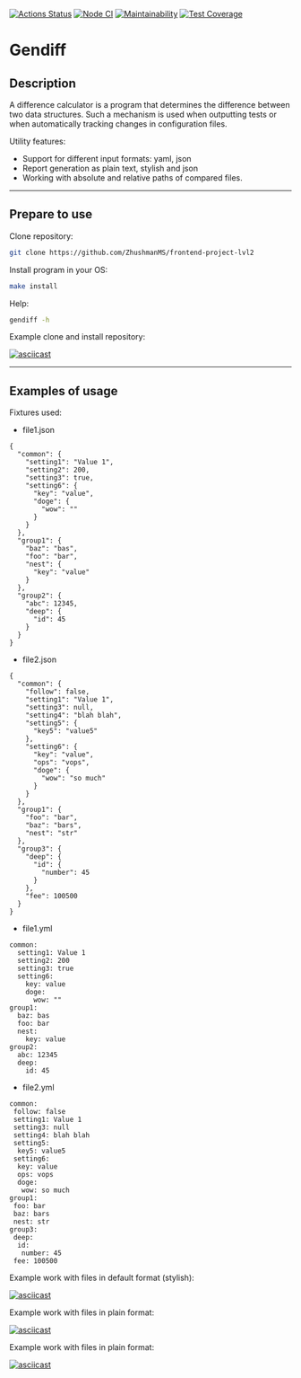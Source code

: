 [![Actions Status](https://github.com/ZhushmanMS/frontend-project-lvl2/workflows/hexlet-check/badge.svg)](https://github.com/ZhushmanMS/frontend-project-lvl2/actions)
[![Node CI](https://github.com/ZhushmanMS/frontend-project-lvl2/workflows/Node%20CI/badge.svg)](https://github.com/ZhushmanMS/frontend-project-lvl2/actions)
[![Maintainability](https://api.codeclimate.com/v1/badges/885a61216d54f3b9c43b/maintainability)](https://codeclimate.com/github/ZhushmanMS/frontend-project-lvl2/maintainability)
[![Test Coverage](https://api.codeclimate.com/v1/badges/885a61216d54f3b9c43b/test_coverage)](https://codeclimate.com/github/ZhushmanMS/frontend-project-lvl2/test_coverage)

# Gendiff


## Description

A difference calculator is a program that determines the difference between two data structures. Such a mechanism is used when outputting tests or when automatically tracking changes in configuration files.

Utility features:

- Support for different input formats: yaml, json
- Report generation as plain text, stylish and json
- Working with absolute and relative paths of compared files.

____


## Prepare to use

Clone repository:
```sh
git clone https://github.com/ZhushmanMS/frontend-project-lvl2

```

Install program in your OS:
```sh
make install
```

Help:
```sh
gendiff -h
```

Example clone and install repository:

[![asciicast](https://asciinema.org/a/Swckbph4dExJfwkCnh4mUmzmx.svg)](https://asciinema.org/a/Swckbph4dExJfwkCnh4mUmzmx)

____


## Examples of usage

Fixtures used:

- file1.json
```
{
  "common": {
    "setting1": "Value 1",
    "setting2": 200,
    "setting3": true,
    "setting6": {
      "key": "value",
      "doge": {
        "wow": ""
      }
    }
  },
  "group1": {
    "baz": "bas",
    "foo": "bar",
    "nest": {
      "key": "value"
    }
  },
  "group2": {
    "abc": 12345,
    "deep": {
      "id": 45
    }
  }
}
```

- file2.json
```
{
  "common": {
    "follow": false,
    "setting1": "Value 1",
    "setting3": null,
    "setting4": "blah blah",
    "setting5": {
      "key5": "value5"
    },
    "setting6": {
      "key": "value",
      "ops": "vops",
      "doge": {
        "wow": "so much"
      }
    }
  },
  "group1": {
    "foo": "bar",
    "baz": "bars",
    "nest": "str"
  },
  "group3": {
    "deep": {
      "id": {
        "number": 45
      }
    },
    "fee": 100500
  }
}
```

- file1.yml
```
common:
  setting1: Value 1
  setting2: 200
  setting3: true
  setting6:
    key: value
    doge:
      wow: ""
group1:
  baz: bas
  foo: bar
  nest:
    key: value
group2:
  abc: 12345
  deep:
    id: 45
```

- file2.yml
```
common: 
 follow: false
 setting1: Value 1
 setting3: null
 setting4: blah blah
 setting5: 
  key5: value5
 setting6: 
  key: value
  ops: vops
  doge: 
   wow: so much
group1: 
 foo: bar
 baz: bars
 nest: str
group3: 
 deep: 
  id: 
   number: 45
 fee: 100500
 ```

Example work with files in default format (stylish):

[![asciicast](https://asciinema.org/a/U3iSM9sHtmKaBNrlqPjSCppr6.svg)](https://asciinema.org/a/U3iSM9sHtmKaBNrlqPjSCppr6)


Example work with files in plain format:

[![asciicast](https://asciinema.org/a/5kr2zkK8HCN0noXT4VmcksFGE.svg)](https://asciinema.org/a/5kr2zkK8HCN0noXT4VmcksFGE)


Example work with files in plain format:

[![asciicast](https://asciinema.org/a/m59J29Cb9d46dgkHYAURUwxFp.svg)](https://asciinema.org/a/m59J29Cb9d46dgkHYAURUwxFp)
